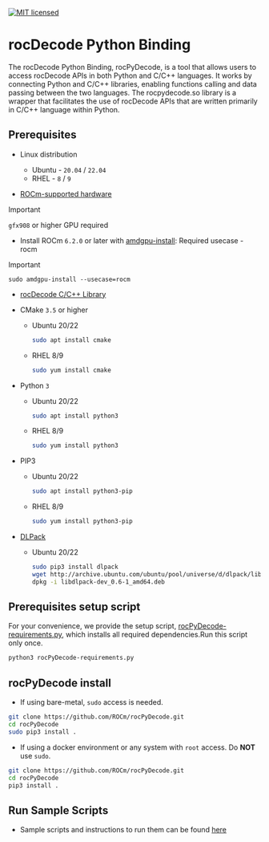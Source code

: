 [![MIT licensed](https://img.shields.io/badge/license-MIT-blue.svg)](https://opensource.org/licenses/MIT)

# rocDecode Python Binding

The rocDecode Python Binding, rocPyDecode, is a tool that allows users to access rocDecode APIs in both Python and C/C++ languages. It works by connecting Python and C/C++ libraries, enabling functions calling and data passing between the two languages. The rocpydecode.so library is a wrapper that facilitates the use of rocDecode APIs that are written primarily in C/C++ language within Python.

## Prerequisites

* Linux distribution
  * Ubuntu - `20.04` / `22.04`
  * RHEL - `8` / `9`

* [ROCm-supported hardware](https://rocm.docs.amd.com/projects/install-on-linux/en/latest/reference/system-requirements.html)
> [!IMPORTANT] 
> `gfx908` or higher GPU required

* Install ROCm `6.2.0` or later with [amdgpu-install](https://rocm.docs.amd.com/projects/install-on-linux/en/latest/how-to/amdgpu-install.html): Required usecase - rocm
> [!IMPORTANT]
> `sudo amdgpu-install --usecase=rocm`

* [rocDecode C/C++ Library](https://github.com/ROCm/rocDecode)
* CMake `3.5` or higher
  * Ubuntu 20/22

    ```bash
    sudo apt install cmake
    ```

  * RHEL 8/9
    ```bash
    sudo yum install cmake
    ```

* Python `3`
  * Ubuntu 20/22

    ```bash
    sudo apt install python3
    ```

  * RHEL 8/9

    ```bash
    sudo yum install python3
    ```

* PIP3
  * Ubuntu 20/22

    ```bash
    sudo apt install python3-pip
    ```
  * RHEL 8/9

    ```bash
    sudo yum install python3-pip
    ```

* [DLPack](https://pypi.org/project/dlpack/)
  * Ubuntu 20/22

    ```bash
    sudo pip3 install dlpack
    wget http://archive.ubuntu.com/ubuntu/pool/universe/d/dlpack/libdlpack-dev_0.6-1_amd64.deb
    dpkg -i libdlpack-dev_0.6-1_amd64.deb    
    ```

## Prerequisites setup script

For your convenience, we provide the setup script, [rocPyDecode-requirements.py](rocPyDecode-requirements.py), which installs all required dependencies.Run this script only once.

```bash
python3 rocPyDecode-requirements.py
```

## rocPyDecode install

* If using bare-metal, `sudo` access is needed.

```bash
git clone https://github.com/ROCm/rocPyDecode.git
cd rocPyDecode
sudo pip3 install .
```

* If using a docker environment or any system with `root` access. Do **NOT** use `sudo`.

```bash
git clone https://github.com/ROCm/rocPyDecode.git
cd rocPyDecode
pip3 install .
```

## Run Sample Scripts

* Sample scripts and instructions to run them can be found [here](samples/)
